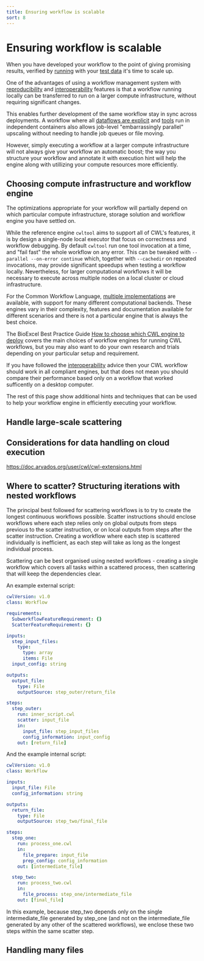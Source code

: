 ```yaml
---
title: Ensuring workflow is scalable
sort: 8
---
```


# Ensuring workflow is scalable

When you have developed your workflow to the point of giving
promising results, verified by [running](running.md) with 
your [test data](tests.md) it's time to scale up. 

One of the advantages of using a workflow management system
with [reproducibility](running.md) 
and [interoperability](interoperability.md) features is that a workflow running
locally can be transferred to run on a larger compute infrastructure,
without requiring significant changes.  

This enables further development of the same
workflow stay in sync across deployments.  A workflow
where all 
[dataflows are explicit](interoperability.md#avoiding-off-workflow-data-flows) 
and [tools](tools.md) run in independent containers 
also allows job-level "embarrassingly parallel" upscaling 
without needing to handle job queues or file moving.

However, simply executing a workflow at a larger compute
infrastructure will not always give your
workflow an automatic boost; the way you structure
your workflow and annotate it with execution hint will help
the engine along with utillizing your compute resources more 
efficiently.

## Choosing compute infrastructure and workflow engine

The optimizations appropriate for your workflow will partially
depend on  which particular compute infrastructure, storage solution
and workflow engine you have settled on.


While the reference engine `cwltool` aims to support all of CWL's features, 
it is by design a single-node local executor that focus on correctness and workflow 
debugging. By default `cwltool` run one tool invocation at a time, and "fail fast"
the whole workflow on any error. This can be tweaked with 
`--parallel --on-error continue` which, together with
`--cachedir` on repeated invocations, may provide significant speedups when 
testing a workflow locally. Nevertheless, for larger computational 
workflows it will be necessary to execute across multiple nodes 
on a local cluster or cloud infrastructure.

For the Common Workflow Language,
[multiple implementations](https://www.commonwl.org/#Implementations) are
available, with support for many different computational backends. 
These engines vary in their complexity, features and documentation
available for different scenarios and there is not a particular engine
that is always the best choice. 

The BioExcel Best Practice Guide 
[How to choose which CWL engine to deploy](https://docs.bioexcel.eu/cwl-engine-guide/)
covers the main choices of workflow engines for running CWL workflows, 
but you may also want to do your own research and trials 
depending on your particular setup and requirement.

If you have followed the [interoperability](interoperability.md) advice then
your CWL workflow should work in all compliant engines, but that does not
mean you should compare their performance based only on a workflow
that worked sufficently on a desktop computer.

The rest of this page show additional hints and techniques that 
can be used to help your workflow engine in efficiently 
executing your workflow.

## Handle large-scale scattering



## Considerations for data handling on cloud execution

<https://doc.arvados.org/user/cwl/cwl-extensions.html>


## Where to scatter? Structuring iterations with nested workflows

The principal best followed for scattering workflows is to try to create the longest continuous workflows possible. Scatter instructions should enclose workflows where each step relies only on global outputs from steps previous to the scatter instruction, or on local outputs from steps after the scatter instruction. Creating a workflow where each step is scattered individually is inefficient, as each step will take as long as the longest individual process.

Scattering can be best organised using nested workflows - creating a single workflow which covers all tasks within a scattered process, then scattering that will keep the dependencies clear.

An example external script:
```yaml
cwlVersion: v1.0
class: Workflow

requirements:
  SubworkflowFeatureRequirement: {}
  ScatterFeatureRequirement: {}

inputs:
  step_input_files:
    type:
      type: array
      items: File
  input_config: string

outputs:
  output_file:
    type: File
    outputSource: step_outer/return_file

steps:
  step_outer:
    run: inner_script.cwl
    scatter: input_file
    in:
      input_file: step_input_files
      config_information: input_config
    out: [return_file]
```

And the example internal script:
```yaml
cwlVersion: v1.0
class: Workflow

inputs:
  input_file: File
  config_information: string

outputs:
  return_file:
    type: File
    outputSource: step_two/final_file

steps:
  step_one:
    run: process_one.cwl
    in:
      file_prepare: input_file
      prep_config: config_information
    out: [intermediate_file]

  step_two:
    run: process_two.cwl
    in:
      file_process: step_one/intermediate_file
    out: [final_file]

```
In this example, because step_two depends only on the single intermediate_file generated by step_one (and not on the intermediate_file generated by any other of the scattered workflows), we enclose these two steps within the same scatter step.

## Handling many files

